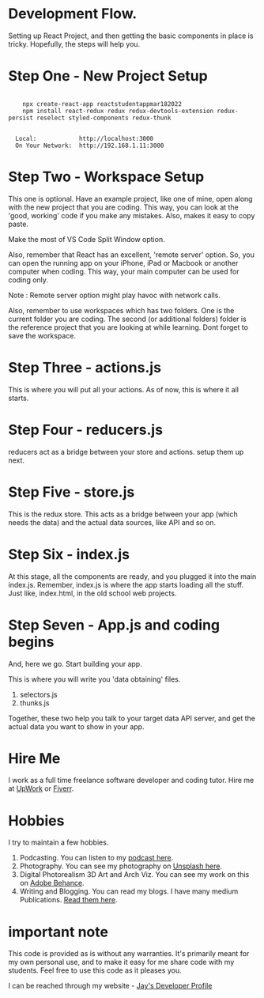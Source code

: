 # Development Flow.

Setting up React Project, and then getting the basic components in place is tricky. Hopefully, the steps will help you.

# Step One - New Project Setup

```

    npx create-react-app reactstudentappmar182022
    npm install react-redux redux redux-devtools-extension redux-persist reselect styled-components redux-thunk

```

```

  Local:            http://localhost:3000
  On Your Network:  http://192.168.1.11:3000

```

# Step Two - Workspace Setup

This one is optional. Have an example project, like one of mine, open along with the new project that you are coding. This way, you can look at the 'good, working' code if you make any mistakes. Also, makes it easy to copy paste.

Make the most of VS Code Split Window option.

Also, remember that React has an excellent, 'remote server' option. So, you can open the running app on your iPhone, iPad or Macbook or another computer when coding. This way, your main computer can be used for coding only.

Note : Remote server option might play havoc with network calls.

Also, remember to use workspaces which has two folders. One is the current folder you are coding. The second (or additional folders) folder is the reference project that you are looking at while learning. Dont forget to save the workspace.

# Step Three - actions.js

This is where you will put all your actions. As of now, this is where it all starts.

# Step Four - reducers.js

reducers act as a bridge between your store and actions. setup them up next.

# Step Five - store.js

This is the redux store. This acts as a bridge between your app (which needs the data) and the actual data sources, like API and so on.

# Step Six - index.js

At this stage, all the components are ready, and you plugged it into the main index.js. Remember, index.js is where the app starts loading all the stuff. Just like, index.html, in the old school web projects.

# Step Seven - App.js and coding begins

And, here we go. Start building your app.

This is where you will write you 'data obtaining' files. 

1. selectors.js 
1. thunks.js

Together, these two help you talk to your target data API server, and get the actual data you want to show in your app.

# Hire Me

I work as a full time freelance software developer and coding tutor. Hire me at [UpWork](https://www.upwork.com/fl/vijayasimhabr) or [Fiverr](https://www.fiverr.com/jay_codeguy). 

# Hobbies

I try to maintain a few hobbies.

1. Podcasting. You can listen to my [podcast here](https://stories.thechalakas.com/listen-to-podcast/).
1. Photography. You can see my photography on [Unsplash here](https://unsplash.com/@jay_neeruhaaku).
1. Digital Photorealism 3D Art and Arch Viz. You can see my work on this on [Adobe Behance](https://www.behance.net/vijayasimhabr).
1. Writing and Blogging. You can read my blogs. I have many medium Publications. [Read them here](https://medium.com/@vijayasimhabr).

# important note 

This code is provided as is without any warranties. It's primarily meant for my own personal use, and to make it easy for me share code with my students. Feel free to use this code as it pleases you.

I can be reached through my website - [Jay's Developer Profile](https://jay-study-nildana.github.io/developerprofile)
